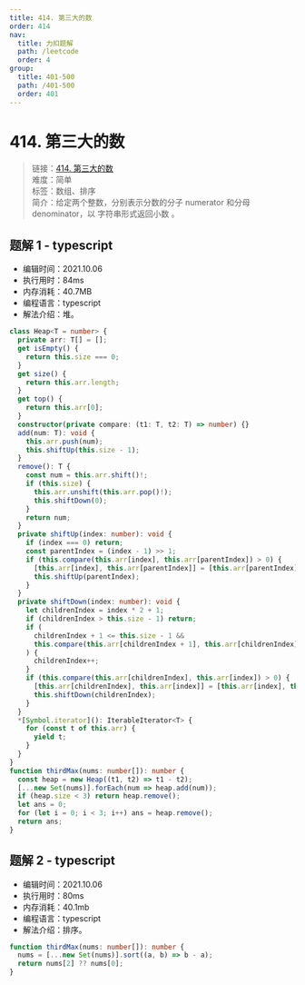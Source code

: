 ```yaml
---
title: 414. 第三大的数
order: 414
nav:
  title: 力扣题解
  path: /leetcode
  order: 4
group:
  title: 401-500
  path: /401-500
  order: 401
---
```


# 414. 第三大的数

> 链接：[414. 第三大的数](https://leetcode-cn.com/problems/third-maximum-number/)  
> 难度：简单  
> 标签：数组、排序  
> 简介：给定两个整数，分别表示分数的分子 numerator 和分母 denominator，以 字符串形式返回小数 。

## 题解 1 - typescript

- 编辑时间：2021.10.06
- 执行用时：84ms
- 内存消耗：40.7MB
- 编程语言：typescript
- 解法介绍：堆。

```typescript
class Heap<T = number> {
  private arr: T[] = [];
  get isEmpty() {
    return this.size === 0;
  }
  get size() {
    return this.arr.length;
  }
  get top() {
    return this.arr[0];
  }
  constructor(private compare: (t1: T, t2: T) => number) {}
  add(num: T): void {
    this.arr.push(num);
    this.shiftUp(this.size - 1);
  }
  remove(): T {
    const num = this.arr.shift()!;
    if (this.size) {
      this.arr.unshift(this.arr.pop()!);
      this.shiftDown(0);
    }
    return num;
  }
  private shiftUp(index: number): void {
    if (index === 0) return;
    const parentIndex = (index - 1) >> 1;
    if (this.compare(this.arr[index], this.arr[parentIndex]) > 0) {
      [this.arr[index], this.arr[parentIndex]] = [this.arr[parentIndex], this.arr[index]];
      this.shiftUp(parentIndex);
    }
  }
  private shiftDown(index: number): void {
    let childrenIndex = index * 2 + 1;
    if (childrenIndex > this.size - 1) return;
    if (
      childrenIndex + 1 <= this.size - 1 &&
      this.compare(this.arr[childrenIndex + 1], this.arr[childrenIndex]) > 0
    ) {
      childrenIndex++;
    }
    if (this.compare(this.arr[childrenIndex], this.arr[index]) > 0) {
      [this.arr[childrenIndex], this.arr[index]] = [this.arr[index], this.arr[childrenIndex]];
      this.shiftDown(childrenIndex);
    }
  }
  *[Symbol.iterator](): IterableIterator<T> {
    for (const t of this.arr) {
      yield t;
    }
  }
}
function thirdMax(nums: number[]): number {
  const heap = new Heap((t1, t2) => t1 - t2);
  [...new Set(nums)].forEach(num => heap.add(num));
  if (heap.size < 3) return heap.remove();
  let ans = 0;
  for (let i = 0; i < 3; i++) ans = heap.remove();
  return ans;
}
```

## 题解 2 - typescript

- 编辑时间：2021.10.06
- 执行用时：80ms
- 内存消耗：40.1mb
- 编程语言：typescript
- 解法介绍：排序。

```typescript
function thirdMax(nums: number[]): number {
  nums = [...new Set(nums)].sort((a, b) => b - a);
  return nums[2] ?? nums[0];
}
```
